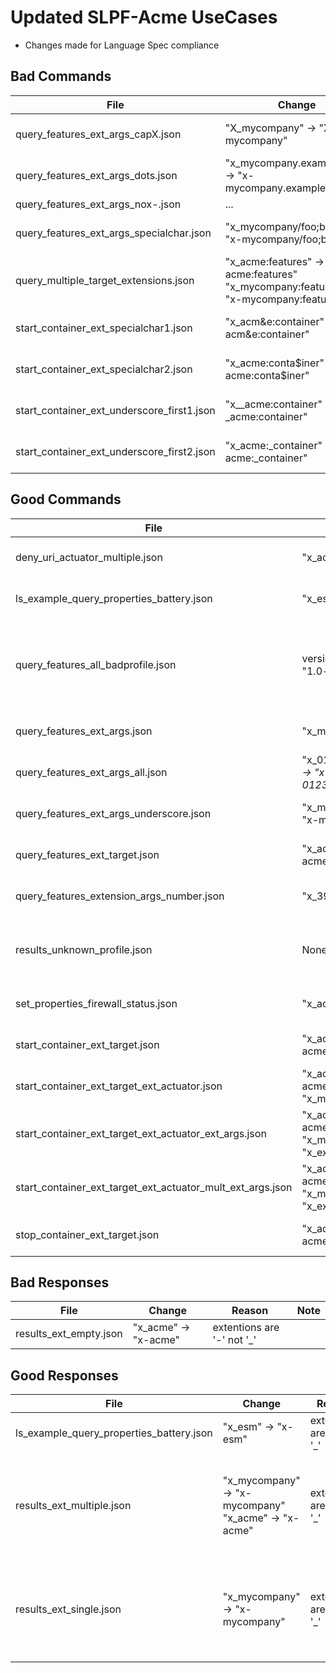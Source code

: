 # Updated SLPF-Acme UseCases
- Changes made for Language Spec compliance

## Bad Commands
| File | Change | Reason | Note |
|------|--------|--------|------|
| query_features_ext_args_capX.json | "X_mycompany" -> "X-mycompany" | extentions are '-' not '_' |
| query_features_ext_args_dots.json | "x_mycompany.example.com" -> "x-mycompany.example.com" | extentions are '-' not '_' |
| query_features_ext_args_nox-.json | ... | ... |
| query_features_ext_args_specialchar.json | "x_mycompany/foo;bar" -> "x-mycompany/foo;bar" | extentions are '-' not '_' |
| query_multiple_target_extensions.json | "x_acme:features" -> "x-acme:features"<br />"x_mycompany:features" -> "x-mycompany:features" | extentions are '-' not '_' |
| start_container_ext_specialchar1.json | "x_acm&e:container" -> "x-acm&e:container" | extentions are '-' not '_' |
| start_container_ext_specialchar2.json | "x_acme:conta$iner" -> "x-acme:conta$iner" | extentions are '-' not '_' |
| start_container_ext_underscore_first1.json | "x__acme:container" -> "x-_acme:container" | extentions are '-' not '_' |
| start_container_ext_underscore_first2.json| "x_acme:_container" -> "x-acme:_container" | extentions are '-' not '_' |

## Good Commands
| File | Change | Reason | Note |
|------|--------|--------|------|
| deny_uri_actuator_multiple.json | "x_acme" -> "x-acme" | extentions are '-' not '_' |
| ls_example_query_properties_battery.json | "x_esm" -> "x-esm" | extentions are '-' not '_' |
| query_features_all_badprofile.json | version:<br/>"1.0-draft-2019-02" -> "1.0" | version string not compliant to the language spec description | Is this supposed to be in responses-good? |
| query_features_ext_args.json | "x_mycompany" -> "x-mycompany" | extentions are '-' not '_' |
| query_features_ext_args_all.json | "x\_0123456789\_ABCDEFG_abcdefg\__\_" -> "x-0123456789\_ABCDEFG_abcdefg\__\_" | extentions are '-' not '_' |
| query_features_ext_args_underscore.json | "x_mycompany_with_underscore" -> "x-mycompany_with_underscore" | extentions are '-' not '_' |
| query_features_ext_target.json | "x_acme:features" -> "x-acme:features" | extentions are '-' not '_' |
| query_features_extension_args_number.json | "x_395" -> "x-395" | extentions are '-' not '_' |
| results_unknown_profile.json | None | | Is this supposed to be in responses-good? |
| set_properties_firewall_status.json | "x_acme" -> "x-acme" | extentions are '-' not '_' |
| start_container_ext_target.json | "x_acme:containers" -> "x-acme:containers" | extentions are '-' not '_' |
| start_container_ext_target_ext_actuator.json | "x_acme:containers" -> "x-acme:containers"<br />"x_mycompany" -> "x-mycompany" | extentions are '-' not '_' |
| start_container_ext_target_ext_actuator_ext_args.json | "x_acme:containers" -> "x-acme:containers"<br />"x_mycompany" -> "x-mycompany"<br />"x_example" -> "x-example" | extentions are '-' not '_' |
| start_container_ext_target_ext_actuator_mult_ext_args.json | "x_acme:containers" -> "x-acme:containers"<br />"x_mycompany" -> "x-mycompany"<br />"x_example" -> "x-example" | extentions are '-' not '_' |
| stop_container_ext_target.json | "x_acme:containers" -> "x-acme:containers" | extentions are '-' not '_' |

## Bad Responses
| File | Change | Reason | Note |
|------|--------|--------|------|
| results_ext_empty.json | "x_acme" -> "x-acme" | extentions are '-' not '_' |

## Good Responses
| File | Change | Reason | Note |
|------|--------|--------|------|
| ls_example_query_properties_battery.json | "x_esm" -> "x-esm" | extentions are '-' not '_' |
| results_ext_multiple.json | "x_mycompany" -> "x-mycompany"<br />"x_acme" -> "x-acme" | extentions are '-' not '_' | 201 is not a valid OpenC2 Status-Code, move to responses-bad |
| results_ext_single.json | "x_mycompany" -> "x-mycompany" | extentions are '-' not '_' | 201 is not a valid OpenC2 Status-Code, move to responses-bad |
